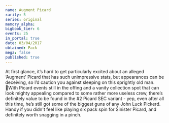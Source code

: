 ```yaml
---
name: Augment Picard
rarity: 5
series: original
memory_alpha:
bigbook_tier: 6
events: 25
in_portal: true
date: 03/04/2017
obtained: Pack
mega: false
published: true
---
```


At first glance, it’s hard to get particularly excited about an alleged ‘Augment’ Picard that has such unimpressive stats, but appearances can be deceiving, so I’d caution you against sleeping on this sprightly old man. With Picard events still in the offing and a vanity collection spot that can look mighty appealing compared to some rather more useless crew, there’s definitely value to be found in the #2 Picard SEC variant - yep, even after all this time, he’s still got some of the biggest guns of any John Luck Pickerd. Handy if you didn't feel like playing six pack spin for Sinister Picard, and definitely worth snagging in a pinch.
